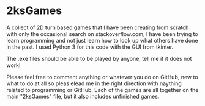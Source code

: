 # 2ksGames
A collect of 2D turn based games that I have been creating from scratch with only the occasional search on stackoverflow.com, I have been trying to learn programming and not just learn how to look up what others have done in the past. I used Python 3 for this code with the GUI from tkinter.

The .exe files should be able to be played by anyone, tell me if it does not work!

Please feel free to comment anything or whatever you do on GitHub, new to what to do at all so pleas elead me in the right direction with naything related to programming or GitHub. Each of the games are all together on the main "2ksGames" file, but it also includes unfinished games.
